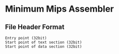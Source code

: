 # Minimum Mips Assembler

## File Header Format

```
Entry point (32bit)
Start point of text section (32bit)
Start point of data section (32bit)
```

